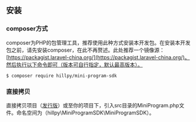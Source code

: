 ## 安装

### composer方式

composer为PHP的包管理工具，推荐使用此种方式安装本开发包。在安装本开发包之前，请先安装composer，在此不再赘述。此处推荐一个镜像源：[https://packagist.laravel-china.org/](https://packagist.laravel-china.org/)。然后执行以下命令即可（版本可自行指定，默认最高版本）。

```
$ composer require hillpy/mini-program-sdk
```

### 直接拷贝

直接拷贝项目（[发行版](https://github.com/hillpy/MiniProgramSDK/releases)）或至你的项目下，引入src目录的MiniProgram.php文件。命名空间为（hillpy\MiniProgramSDK\MiniProgramSDK）。